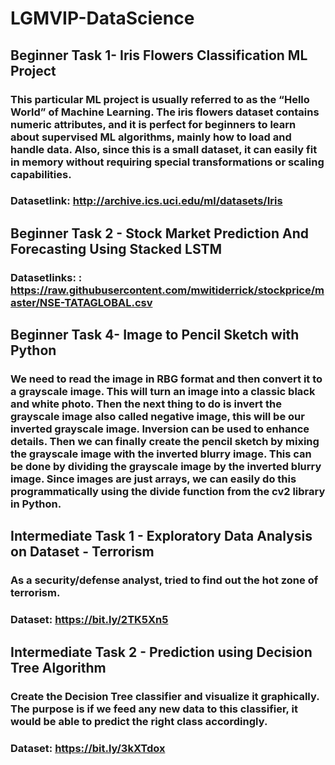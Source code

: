 # LGMVIP-DataScience
## Beginner Task 1- Iris Flowers Classification ML Project
### This particular ML project is usually referred to as the “Hello World” of Machine Learning. The iris flowers dataset contains numeric attributes, and it is perfect for beginners to learn about supervised ML algorithms, mainly how to load and handle data. Also, since this is a small dataset, it can easily fit in memory without requiring special transformations or scaling capabilities.
### Datasetlink: http://archive.ics.uci.edu/ml/datasets/Iris

## Beginner Task 2 - Stock Market Prediction And Forecasting Using Stacked LSTM
### Datasetlinks: : https://raw.githubusercontent.com/mwitiderrick/stockprice/master/NSE-TATAGLOBAL.csv

## Beginner Task 4- Image to Pencil Sketch with Python
### We need to read the image in RBG format and then convert it to a grayscale image. This will turn an image into a classic black and white photo. Then the next thing to do is invert the grayscale image also called negative image, this will be our inverted grayscale image. Inversion can be used to enhance details. Then we can finally create the pencil sketch by mixing the grayscale image with the inverted blurry image. This can be done by dividing the grayscale image by the inverted blurry image. Since images are just arrays, we can easily do this programmatically using the divide function from the cv2 library in Python.

## Intermediate Task 1 - Exploratory Data Analysis on Dataset - Terrorism 
### As a security/defense analyst, tried to find out the hot zone of terrorism.
### Dataset: https://bit.ly/2TK5Xn5

## Intermediate Task 2 - Prediction using Decision Tree Algorithm
### Create the Decision Tree classifier and visualize it graphically. The purpose is if we feed any new data to this classifier, it would be able to  predict the right class accordingly.  
### Dataset: https://bit.ly/3kXTdox

